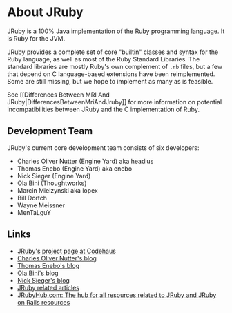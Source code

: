 About JRuby
===========

JRuby is a 100% Java implementation of the Ruby programming language. It is Ruby for the JVM.

JRuby provides a complete set of core "builtin" classes and syntax for the Ruby language, as well as most of the Ruby Standard Libraries. The standard libraries are mostly Ruby's own complement of <code>.rb</code> files, but a few that depend on C language-based extensions have been reimplemented. Some are still missing, but we hope to implement as many as is feasible.

See [[Differences Between MRI And JRuby|DifferencesBetweenMriAndJruby]] for more information on potential incompatibilities between JRuby and the C implementation of Ruby.

Development Team
----------------

JRuby's current core development team consists of six developers:

* Charles Oliver Nutter (Engine Yard) aka headius
* Thomas Enebo (Engine Yard) aka enebo
* Nick Sieger (Engine Yard)
* Ola Bini (Thoughtworks)
* Marcin Mielzynski aka lopex
* Bill Dortch
* Wayne Meissner
* MenTaLguY

Links
-----

* [JRuby's project page at Codehaus](http://jruby.codehaus.org)
* [Charles Oliver Nutter's blog](http://headius.blogspot.com)
* [Thomas Enebo's blog](http://www.bloglines.com/blog/ThomasEEnebo)
* [Ola Bini's blog](http://olabini.com/blog)
* [Nick Sieger's blog](http://blog.nicksieger.com)
* [JRuby related articles](http://www.java201.com/resources/browse/jruby.html)
* [JRubyHub.com: The hub for all resources related to JRuby and JRuby on Rails resources](http://www.jrubyhub.com)
